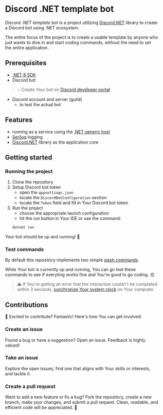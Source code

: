 # Discord .NET template bot

*Discord .NET template bot* is a project utilizing [Discord.NET](https://discordnet.dev/) library to create a Discord bot using .NET ecosystem.

The entire focus of the project is to create a usable template by anyone who just wants to dive in and start coding commands, without the need to set the entire application.

## Prerequisites

- [.NET 8 SDK](https://dotnet.microsoft.com/en-us/download/dotnet/8.0)
- Discord bot

> :bulb: Create Your bot on [Discord developer portal](https://discord.com/developers/applications)
- Discord account and server (guild)
    - to test the actual bot


## Features
- running as a service using the [.NET generic host](https://learn.microsoft.com/en-us/dotnet/core/extensions/generic-host)
- [Serilog](https://github.com/serilog/serilog) logging
- [Discord.NET](https://discordnet.dev/) library as the application core


## Getting started

### Running the project

1. Clone the repository
2. Setup Discord bot token
    - open the `appsettings.json` 
    - locate the `DiscordBotConfiguration` section
    - locate the `Token` field and fill in Your Discord bot token
3. Run the project
    - choose the appropriate launch configuration
    - hit the run button in Your IDE or use the command:
    ```bash
    dotnet run
    ```

Your bot should be up and running! :tada:

### Test commands

By default this repository implements two simple [slash commands](https://discordnet.dev/guides/int_basics/application-commands/intro.html).

While Your bot is currently up and running, You can go test these commands to see if everyting works fine and You're good to go coding. :blush:

> :warning: If You're getting an error that the interaction couldn't be completed within 3 seconds, [synchronize Your system clock](https://github.com/discord-net/Discord.Net/issues/2010) on Your computer.

## Contributions

:rocket: Excited to contribute? Fantastic! Here's how You can get involved:

### Create an issue
Found a bug or have a suggestion? Open an issue. Feedback is highly valued!

### Take an issue
Explore the open issues, find one that aligns with Your skills or interests, and tackle it.

### Create a pull request
Want to add a new feature or fix a bug? Fork the repository, create a new branch, make your changes, and submit a pull request. Clean, readable, and efficient code will be appreciated. :pray: